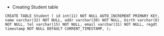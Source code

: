 * Creating Student table

`CREATE TABLE Student (
  id int(11) NOT NULL AUTO_INCREMENT PRIMARY KEY,
  name varchar(32) NOT NULL,
  addr varchar(30) NOT NULL,
  birth varchar(8) NOT NULL,
  tel varchar(15) NOT NULL,
  email varchar(31) NOT NULL,
  regdt timestamp NOT NULL DEFAULT CURRENT_TIMESTAMP,
);`
